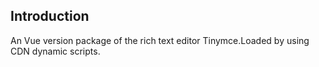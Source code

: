 ## Introduction
An Vue version package of the rich text editor Tinymce.Loaded by using CDN dynamic scripts.

